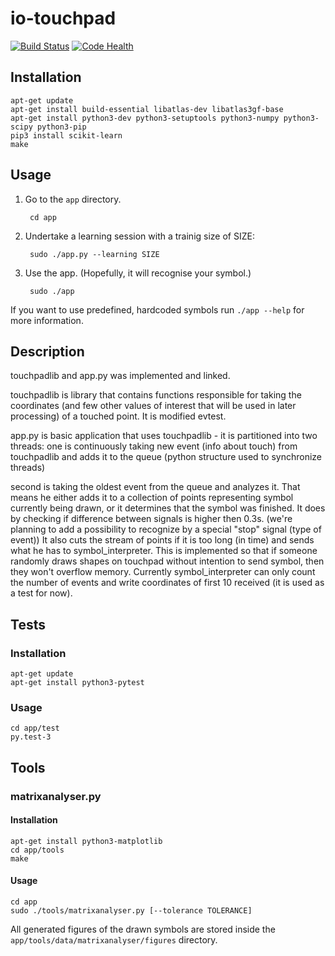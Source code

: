 # io-touchpad

[![Build Status](https://travis-ci.org/0mp/io-touchpad.svg?branch=master)](https://travis-ci.org/0mp/io-touchpad)
[![Code Health](https://landscape.io/github/0mp/io-touchpad/master/landscape.svg?style=flat)](https://landscape.io/github/0mp/io-touchpad/master)

## Installation

    apt-get update
    apt-get install build-essential libatlas-dev libatlas3gf-base
    apt-get install python3-dev python3-setuptools python3-numpy python3-scipy python3-pip
    pip3 install scikit-learn
    make

## Usage

1. Go to the `app` directory.

        cd app

2. Undertake a learning session with a trainig size of SIZE:

        sudo ./app.py --learning SIZE

3. Use the app. (Hopefully, it will recognise your symbol.)

        sudo ./app

If you want to use predefined, hardcoded symbols run `./app --help` for more information.

## Description

 touchpadlib and app.py was implemented and linked.

 touchpadlib is library that contains functions responsible for taking the
   coordinates (and few other values of interest that will be used in later processing) of a touched point. It is
   modified evtest.

 app.py is basic application that uses touchpadlib - it is partitioned into two threads:
   one is continuously taking new event (info about touch) from touchpadlib and adds it to the queue (python structure
    used to synchronize threads)

   second is taking the oldest event from the queue and analyzes it. That means he either adds it to a collection of
    points representing symbol currently being drawn, or it determines that the symbol was finished. It does by checking
    if difference between signals is higher then 0.3s. (we're planning to add a possibility to recognize by a special
    "stop" signal (type of event)) It also cuts the stream of points if it is too long (in time) and sends what he has
    to symbol_interpreter. This is implemented so that if someone randomly draws shapes on touchpad without intention
    to send symbol, then they won't overflow memory. Currently symbol_interpreter can only count the number of events and
    write coordinates of first 10 received (it is used as a test for now).

## Tests

### Installation

    apt-get update
    apt-get install python3-pytest

### Usage

    cd app/test
    py.test-3

## Tools

### matrixanalyser.py

#### Installation

    apt-get install python3-matplotlib
    cd app/tools
    make

#### Usage

    cd app
    sudo ./tools/matrixanalyser.py [--tolerance TOLERANCE]

All generated figures of the drawn symbols are stored inside
the `app/tools/data/matrixanalyser/figures` directory.
